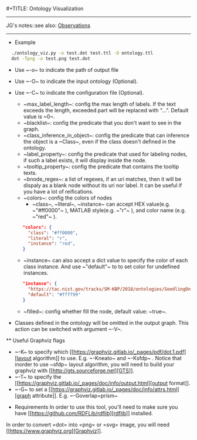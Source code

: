 #+TITLE: Ontology Visualization

----
JG's notes::see also: [Observations](./observations.md)

----

* Example
```bash
  ./ontology_viz.py -o test.dot test.ttl -O ontology.ttl
  dot -Tpng -o test.png test.dot
```

- Use ~-o~ to indicate the path of output file
- Use ~-O~ to indicate the input ontology (Optional).
- Use ~-C~ to indicate the configuration file (Optional).
  - ~max_label_length~: config the max length of labels. If the text exceeds the length, exceeded part will be replaced with "...". Default value is ~0~.
  - ~blacklist~: config the predicate that you don't want to see in the graph.
  - ~class_inference_in_object~: config the predicate that can inference the object is a ~Class~, even if the class doesn't defined in the ontology.
  - ~label_property~: config the predicate that used for labeling nodes, if such a label exists, it will display inside the node.
  - ~tooltip_property~: config the predicate that contains the tooltip texts.
  - ~bnode_regex~: a list of regexes, if an uri matches, then it will be dispaly as a blank node without its uri nor label. It can be useful if you have a lot of reifications.
  - ~colors~: config the colors of nodes
    - ~class~, ~literal~, ~instance~ can accept HEX value(e.g. ~"#ff0000"~ ), MATLAB style(e.g. ~"r"~ ), and color name (e.g. ~"red"~ ).

   ```  json
      "colors": {
        "class": "#ff0000",
        "literal": "r",
        "instance": "red",
      }
    ```
    - ~instance~ can also accept a dict value to specify the color of each class instance. And use ~"default"~ to to set color for undefined instances.
   ```  json
      "instance": {
        "https://tac.nist.gov/tracks/SM-KBP/2018/ontologies/SeedlingOntology#Facility": "#a6cee3",
        "default": "#ffff99"
      }
    ```

    - ~filled~: config whether fill the node, default value: ~true~.
- Classes defined in the ontology will be omitted in the output graph. This action can be switched with argument ~-V~.

** Useful Graphviz flags

- ~-K~ to specify which [[https://graphviz.gitlab.io/_pages/pdf/dot.1.pdf][layout algorithm]] to use. E.g. ~-Kneato~ and ~-Ksfdp~ . Notice that inorder to use ~sfdp~ layout algorithm, you will need to build your graphviz with [[http://gts.sourceforge.net][GTS]].
- ~-T~ to specify the [[https://graphviz.gitlab.io/_pages/doc/info/output.html][output format]].
- ~-G~ to set a [[https://graphviz.gitlab.io/_pages/doc/info/attrs.html][graph attribute]]. E.g. ~-Goverlap=prism~

* Requirements
In order to use this tool, you'll need to make sure you have [[https://github.com/RDFLib/rdflib][rdflib]] installed.

In order to convert =dot= into =png= or =svg= image, you will need [[https://www.graphviz.org][Graphviz]].
